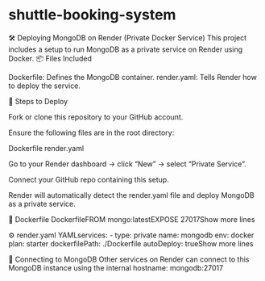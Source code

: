 # shuttle-booking-system

🛠️ Deploying MongoDB on Render (Private Docker Service)
This project includes a setup to run MongoDB as a private service on Render using Docker.
📦 Files Included

Dockerfile: Defines the MongoDB container.
render.yaml: Tells Render how to deploy the service.


🚀 Steps to Deploy


Fork or clone this repository to your GitHub account.


Ensure the following files are in the root directory:

Dockerfile
render.yaml



Go to your Render dashboard → click “New” → select “Private Service”.


Connect your GitHub repo containing this setup.


Render will automatically detect the render.yaml file and deploy MongoDB as a private service.



🧱 Dockerfile
DockerfileFROM mongo:latestEXPOSE 27017Show more lines

⚙️ render.yaml
YAMLservices:  - type: private    name: mongodb    env: docker    plan: starter    dockerfilePath: ./Dockerfile    autoDeploy: trueShow more lines

🔗 Connecting to MongoDB
Other services on Render can connect to this MongoDB instance using the internal hostname:
mongodb:27017
